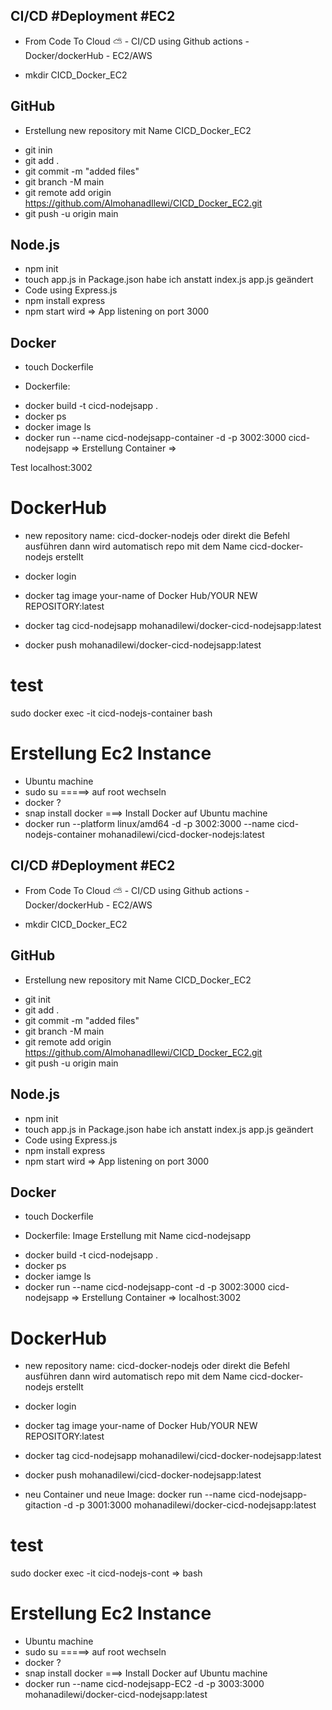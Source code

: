 

## CI/CD #Deployment #EC2

* From Code To Cloud ⛅️ - CI/CD using Github actions - Docker/dockerHub - EC2/AWS

- mkdir CICD_Docker_EC2
 
## GitHub
* Erstellung new repository mit Name CICD_Docker_EC2
- git inin
- git add .
- git commit -m "added files"
- git branch -M main
- git remote add origin https://github.com/AlmohanadIlewi/CICD_Docker_EC2.git
- git push -u origin main

## Node.js
 - npm init
 - touch app.js in Package.json habe ich anstatt index.js app.js geändert 
 -  Code using Express.js
 - npm install express
 - npm start wird => App listening on port 3000

 ## Docker 
 - touch Dockerfile
 * Dockerfile:
 - docker build -t cicd-nodejsapp .
 - docker ps
 - docker image ls
 - docker run --name cicd-nodejsapp-container -d -p 3002:3000  cicd-nodejsapp                => Erstellung Container =>

 Test
   localhost:3002

 # DockerHub
 - new repository name: cicd-docker-nodejs oder direkt die Befehl ausführen dann wird automatisch repo
   mit dem Name cicd-docker-nodejs erstellt 
   
 - docker login

 - docker tag image your-name of Docker Hub/YOUR NEW REPOSITORY:latest

 - docker tag cicd-nodejsapp mohanadilewi/docker-cicd-nodejsapp:latest
 - docker push mohanadilewi/docker-cicd-nodejsapp:latest

 # test 
 sudo docker exec -it cicd-nodejs-container bash
 
 # Erstellung Ec2 Instance

- Ubuntu machine
- sudo su =====> auf root wechseln
- docker ?
- snap install docker ===> Install Docker auf Ubuntu machine
- docker run --platform linux/amd64 -d -p 3002:3000 --name cicd-nodejs-container mohanadilewi/cicd-docker-nodejs:latest


## CI/CD #Deployment #EC2

* From Code To Cloud ⛅️ - CI/CD using Github actions - Docker/dockerHub - EC2/AWS

- mkdir CICD_Docker_EC2
 
## GitHub
* Erstellung new repository mit Name CICD_Docker_EC2
- git init
- git add .
- git commit -m "added files"
- git branch -M main
- git remote add origin https://github.com/AlmohanadIlewi/CICD_Docker_EC2.git
- git push -u origin main

## Node.js
 - npm init
 - touch app.js in Package.json habe ich anstatt index.js app.js geändert 
 -  Code using Express.js
 - npm install express
 - npm start wird => App listening on port 3000

 ## Docker 
 - touch Dockerfile
 * Dockerfile:
  Image Erstellung mit Name cicd-nodejsapp
 - docker build -t cicd-nodejsapp .
 - docker ps
 - docker iamge ls
 - docker run --name cicd-nodejsapp-cont -d -p 3002:3000  cicd-nodejsapp                => Erstellung Container =>
   localhost:3002

 # DockerHub
 - new repository name: cicd-docker-nodejs oder direkt die Befehl ausführen dann wird automatisch repo
   mit dem Name cicd-docker-nodejs erstellt 
   
 - docker login

 - docker tag image your-name of Docker Hub/YOUR NEW REPOSITORY:latest

 - docker tag  cicd-nodejsapp mohanadilewi/cicd-docker-nodejsapp:latest
 - docker push  mohanadilewi/cicd-docker-nodejsapp:latest
 
  - neu Container und neue Image:
  docker run --name cicd-nodejsapp-gitaction -d -p 3001:3000 mohanadilewi/docker-cicd-nodejsapp:latest



 # test 
 sudo docker exec -it cicd-nodejs-cont           =>  bash
 
 # Erstellung Ec2 Instance

- Ubuntu machine
- sudo su =====> auf root wechseln
- docker ?
- snap install docker ===> Install Docker auf Ubuntu machine
- docker run --name cicd-nodejsapp-EC2 -d -p 3003:3000  mohanadilewi/docker-cicd-nodejsapp:latest


